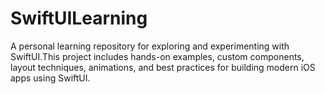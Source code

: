 # SwiftUILearning
A personal learning repository for exploring and experimenting with SwiftUI.This project includes hands-on examples, custom components, layout techniques, animations, and best practices for building modern iOS apps using SwiftUI. 
